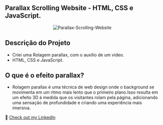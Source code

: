 ## Parallax Scrolling Website - HTML, CSS e JavaScript.

<div align="center">
  <img src="https://user-images.githubusercontent.com/49501669/134746981-37c53a9c-b3bf-4525-bb0f-f1948bbd2fce.png" alt="Parallax-Scrolling-Website">
</div>


## Descrição do Projeto 
- Criei uma Rolagem parallax, com o auxilio de um video.
- HTML, CSS e JavaScript.

## O que é o efeito parallax?
- Rolagem parallax é uma técnica de web design onde o 
background se movimenta em um ritmo mais lento que o primeiro plano.Isso resulta em um efeito 3D à medida que os 
visitantes rolam pela página, adicionando uma sensação de profundidade e criando uma experiência mais imersiva.

👋 [Check out my LinkedIn](https://www.linkedin.com/in/wenderson-campos-825b71158/)
